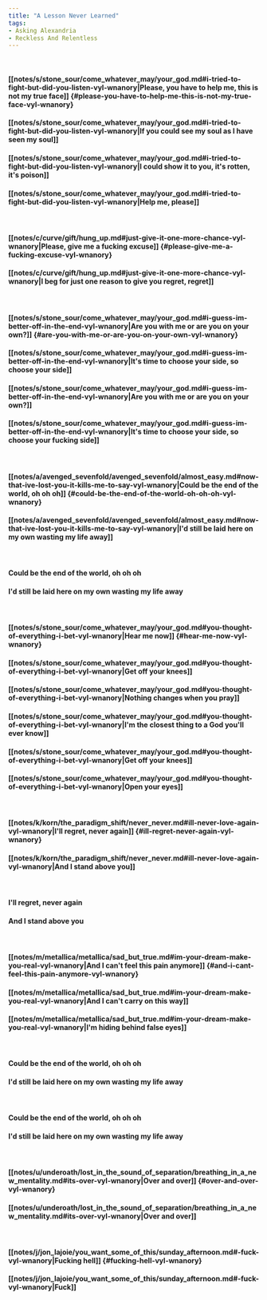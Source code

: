 ```yaml
---
title: "A Lesson Never Learned"
tags:
- Asking Alexandria
- Reckless And Relentless
---
```

&nbsp;
#### [[notes/s/stone_sour/come_whatever_may/your_god.md#i-tried-to-fight-but-did-you-listen-vyl-wnanory|Please, you have to help me, this is not my true face]] {#please-you-have-to-help-me-this-is-not-my-true-face-vyl-wnanory}
#### [[notes/s/stone_sour/come_whatever_may/your_god.md#i-tried-to-fight-but-did-you-listen-vyl-wnanory|If you could see my soul as I have seen my soul]]
#### [[notes/s/stone_sour/come_whatever_may/your_god.md#i-tried-to-fight-but-did-you-listen-vyl-wnanory|I could show it to you, it's rotten, it's poison]]
#### [[notes/s/stone_sour/come_whatever_may/your_god.md#i-tried-to-fight-but-did-you-listen-vyl-wnanory|Help me, please]]
&nbsp;
#### [[notes/c/curve/gift/hung_up.md#just-give-it-one-more-chance-vyl-wnanory|Please, give me a fucking excuse]] {#please-give-me-a-fucking-excuse-vyl-wnanory}
#### [[notes/c/curve/gift/hung_up.md#just-give-it-one-more-chance-vyl-wnanory|I beg for just one reason to give you regret, regret]]
&nbsp;
#### [[notes/s/stone_sour/come_whatever_may/your_god.md#i-guess-im-better-off-in-the-end-vyl-wnanory|Are you with me or are you on your own?]] {#are-you-with-me-or-are-you-on-your-own-vyl-wnanory}
#### [[notes/s/stone_sour/come_whatever_may/your_god.md#i-guess-im-better-off-in-the-end-vyl-wnanory|It's time to choose your side, so choose your side]]
#### [[notes/s/stone_sour/come_whatever_may/your_god.md#i-guess-im-better-off-in-the-end-vyl-wnanory|Are you with me or are you on your own?]]
#### [[notes/s/stone_sour/come_whatever_may/your_god.md#i-guess-im-better-off-in-the-end-vyl-wnanory|It's time to choose your side, so choose your fucking side]]
&nbsp;
#### [[notes/a/avenged_sevenfold/avenged_sevenfold/almost_easy.md#now-that-ive-lost-you-it-kills-me-to-say-vyl-wnanory|Could be the end of the world, oh oh oh]] {#could-be-the-end-of-the-world-oh-oh-oh-vyl-wnanory}
#### [[notes/a/avenged_sevenfold/avenged_sevenfold/almost_easy.md#now-that-ive-lost-you-it-kills-me-to-say-vyl-wnanory|I'd still be laid here on my own wasting my life away]]
&nbsp;
#### Could be the end of the world, oh oh oh
#### I'd still be laid here on my own wasting my life away
&nbsp;
#### [[notes/s/stone_sour/come_whatever_may/your_god.md#you-thought-of-everything-i-bet-vyl-wnanory|Hear me now]] {#hear-me-now-vyl-wnanory}
#### [[notes/s/stone_sour/come_whatever_may/your_god.md#you-thought-of-everything-i-bet-vyl-wnanory|Get off your knees]]
#### [[notes/s/stone_sour/come_whatever_may/your_god.md#you-thought-of-everything-i-bet-vyl-wnanory|Nothing changes when you pray]]
#### [[notes/s/stone_sour/come_whatever_may/your_god.md#you-thought-of-everything-i-bet-vyl-wnanory|I'm the closest thing to a God you'll ever know]]
#### [[notes/s/stone_sour/come_whatever_may/your_god.md#you-thought-of-everything-i-bet-vyl-wnanory|Get off your knees]]
#### [[notes/s/stone_sour/come_whatever_may/your_god.md#you-thought-of-everything-i-bet-vyl-wnanory|Open your eyes]]
&nbsp;
#### [[notes/k/korn/the_paradigm_shift/never_never.md#ill-never-love-again-vyl-wnanory|I'll regret, never again]] {#ill-regret-never-again-vyl-wnanory}
#### [[notes/k/korn/the_paradigm_shift/never_never.md#ill-never-love-again-vyl-wnanory|And I stand above you]]
&nbsp;
#### I'll regret, never again
#### And I stand above you
&nbsp;
#### [[notes/m/metallica/metallica/sad_but_true.md#im-your-dream-make-you-real-vyl-wnanory|And I can't feel this pain anymore]] {#and-i-cant-feel-this-pain-anymore-vyl-wnanory}
#### [[notes/m/metallica/metallica/sad_but_true.md#im-your-dream-make-you-real-vyl-wnanory|And I can't carry on this way]]
#### [[notes/m/metallica/metallica/sad_but_true.md#im-your-dream-make-you-real-vyl-wnanory|I'm hiding behind false eyes]]
&nbsp;
#### Could be the end of the world, oh oh oh
#### I'd still be laid here on my own wasting my life away
&nbsp;
#### Could be the end of the world, oh oh oh
#### I'd still be laid here on my own wasting my life away
&nbsp;
#### [[notes/u/underoath/lost_in_the_sound_of_separation/breathing_in_a_new_mentality.md#its-over-vyl-wnanory|Over and over]] {#over-and-over-vyl-wnanory}
#### [[notes/u/underoath/lost_in_the_sound_of_separation/breathing_in_a_new_mentality.md#its-over-vyl-wnanory|Over and over]]
&nbsp;
#### [[notes/j/jon_lajoie/you_want_some_of_this/sunday_afternoon.md#-fuck-vyl-wnanory|Fucking hell]] {#fucking-hell-vyl-wnanory}
#### [[notes/j/jon_lajoie/you_want_some_of_this/sunday_afternoon.md#-fuck-vyl-wnanory|Fuck]]
